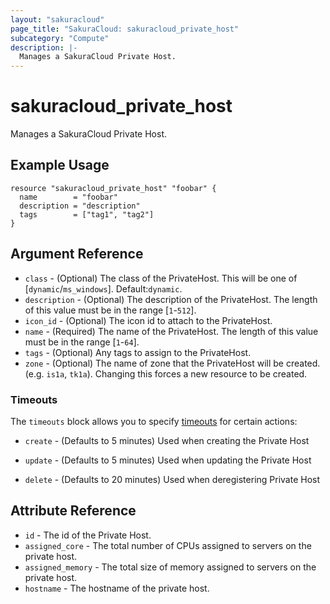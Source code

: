 ```yaml
---
layout: "sakuracloud"
page_title: "SakuraCloud: sakuracloud_private_host"
subcategory: "Compute"
description: |-
  Manages a SakuraCloud Private Host.
---
```


# sakuracloud_private_host

Manages a SakuraCloud Private Host.

## Example Usage

```hcl
resource "sakuracloud_private_host" "foobar" {
  name        = "foobar"
  description = "description"
  tags        = ["tag1", "tag2"]
}
```
## Argument Reference

* `class` - (Optional) The class of the PrivateHost. This will be one of [`dynamic`/`ms_windows`]. Default:`dynamic`.
* `description` - (Optional) The description of the PrivateHost. The length of this value must be in the range [`1`-`512`].
* `icon_id` - (Optional) The icon id to attach to the PrivateHost.
* `name` - (Required) The name of the PrivateHost. The length of this value must be in the range [`1`-`64`].
* `tags` - (Optional) Any tags to assign to the PrivateHost.
* `zone` - (Optional) The name of zone that the PrivateHost will be created. (e.g. `is1a`, `tk1a`). Changing this forces a new resource to be created.



### Timeouts

The `timeouts` block allows you to specify [timeouts](https://www.terraform.io/docs/configuration/resources.html#operation-timeouts) for certain actions:

* `create` - (Defaults to 5 minutes) Used when creating the Private Host


* `update` - (Defaults to 5 minutes) Used when updating the Private Host

* `delete` - (Defaults to 20 minutes) Used when deregistering Private Host



## Attribute Reference

* `id` - The id of the Private Host.
* `assigned_core` - The total number of CPUs assigned to servers on the private host.
* `assigned_memory` - The total size of memory assigned to servers on the private host.
* `hostname` - The hostname of the private host.




